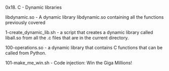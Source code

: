 0x18. C - Dynamic libraries

libdynamic.so - A dynamic library libdynamic.so containing all the functions previously covered

1-create_dynamic_lib.sh - a script that creates a dynamic library called liball.so from all the .c files that are in the current directory.

100-operations.so - a dynamic library that contains C functions that can be called from Python.

101-make_me_win.sh - Code injection: Win the Giga Millions!